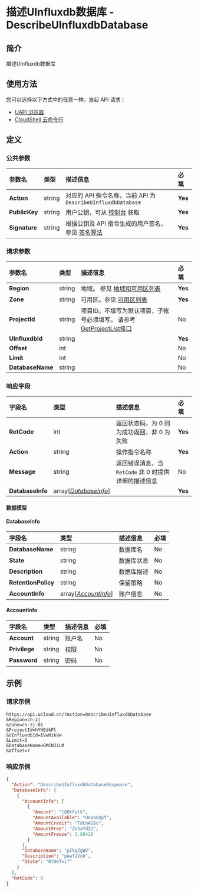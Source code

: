 # 描述UInfluxdb数据库 - DescribeUInfluxdbDatabase

## 简介

描述UInfluxdb数据库






## 使用方法

您可以选择以下方式中的任意一种，发起 API 请求：
- [UAPI 浏览器](https://console.ucloud.cn/uapi/detail?id=DescribeUInfluxdbDatabase)
- [CloudShell 云命令行](https://shell.ucloud.cn/)


## 定义

### 公共参数

| 参数名 | 类型 | 描述信息 | 必填 |
|:---|:---|:---|:---|
| **Action**     | string  | 对应的 API 指令名称，当前 API 为 `DescribeUInfluxdbDatabase`                        | **Yes** |
| **PublicKey**  | string  | 用户公钥，可从 [控制台](https://console.ucloud.cn/uapi/apikey) 获取                                             | **Yes** |
| **Signature**  | string  | 根据公钥及 API 指令生成的用户签名，参见 [签名算法](api/summary/signature.md)  | **Yes** |

### 请求参数

| 参数名 | 类型 | 描述信息 | 必填 |
|:---|:---|:---|:---|
| **Region** | string | 地域。 参见 [地域和可用区列表](https://docs.ucloud.cn/api/summary/regionlist) |**Yes**|
| **Zone** | string | 可用区。参见 [可用区列表](https://docs.ucloud.cn/api/summary/regionlist) |**Yes**|
| **ProjectId** | string | 项目ID。不填写为默认项目，子帐号必须填写。 请参考[GetProjectList接口](https://docs.ucloud.cn/api/summary/get_project_list) |No|
| **UInfluxdbId** | string |  |**Yes**|
| **Offset** | int |  |No|
| **Limit** | int |  |No|
| **DatabaseName** | string |  |No|

### 响应字段

| 字段名 | 类型 | 描述信息 | 必填 |
|:---|:---|:---|:---|
| **RetCode** | int | 返回状态码，为 0 则为成功返回，非 0 为失败 |**Yes**|
| **Action** | string | 操作指令名称 |**Yes**|
| **Message** | string | 返回错误消息，当 `RetCode` 非 0 时提供详细的描述信息 |No|
| **DatabaseInfo** | array[[*DatabaseInfo*](#DatabaseInfo)] |  |**Yes**|

#### 数据模型


#### DatabaseInfo

| 字段名 | 类型 | 描述信息 | 必填 |
|:---|:---|:---|:---|
| **DatabaseName** | string | 数据库名 |No|
| **State** | string | 数据库状态 |No|
| **Description** | string | 数据库描述 |No|
| **RetentionPolicy** | string | 保留策略 |No|
| **AccountInfo** | array[[*AccountInfo*](#AccountInfo)] | 账户信息 |No|

#### AccountInfo

| 字段名 | 类型 | 描述信息 | 必填 |
|:---|:---|:---|:---|
| **Account** | string | 账户名 |No|
| **Privilege** | string | 权限 |No|
| **Password** | string | 密码 |No|

## 示例

### 请求示例
    
```
https://api.ucloud.cn/?Action=DescribeUInfluxdbDatabase
&Region=cn-zj
&Zone=cn-zj-01
&ProjectId=hYHEdkPl
&UInfluxdbId=IVwHikVw
&Limit=3
&DatabaseName=GMCNJiLM
&Offset=7
```

### 响应示例
    
```json
{
  "Action": "DescribeUInfluxdbDatabaseResponse",
  "DatabaseInfo": [
    {
      "AccountInfo": [
        {
          "Amount": "CQBtFslG",
          "AmountAvailable": "UeVaUXpf",
          "AmountCredit": "TdCnAGBu",
          "AmountFree": "ZohaYdZJ",
          "AmountFreeze": 3.88429
        }
      ],
      "DatabaseName": "pIkgZgWV",
      "Description": "pAwfiVoh",
      "State": "BtUeTxif"
    }
  ],
  "RetCode": 0
}
```





